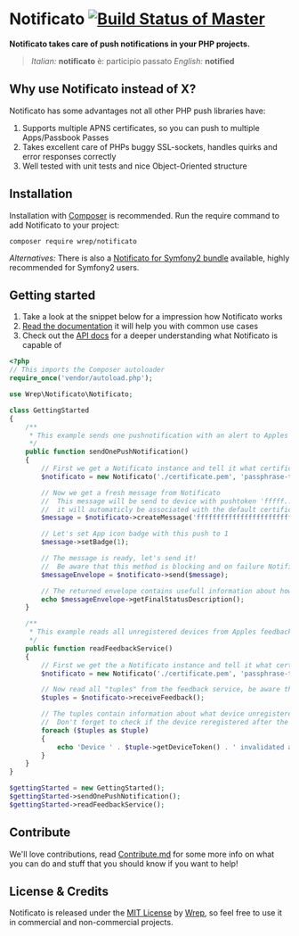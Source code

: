 # Notificato [![Build Status of Master](https://travis-ci.org/mac-cain13/notificato.png?branch=master)](https://travis-ci.org/wrep/notificato)
**Notificato takes care of push notifications in your PHP projects.**

> *Italian:* **notificato** è: participio passato *English:* **notified**

## Why use Notificato instead of X?
Notificato has some advantages not all other PHP push libraries have:

1. Supports multiple APNS certificates, so you can push to multiple Apps/Passbook Passes
2. Takes excellent care of PHPs buggy SSL-sockets, handles quirks and error responses correctly
3. Well tested with unit tests and nice Object-Oriented structure

## Installation
Installation with [Composer](http://getcomposer.org) is recommended. Run the require command to add Notificato to your project:

`composer require wrep/notificato`

*Alternatives:*
There is also a [Notificato for Symfony2 bundle](https://github.com/mac-cain13/notificato-symfony) available, highly recommended for Symfony2 users.

## Getting started
1. Take a look at the snippet below for a impression how Notificato works
2. [Read the documentation](/doc/Readme.md) it will help you with common use cases
3. Check out the [API docs](http://mac-cain13.github.io/notificato/master/) for a deeper understanding what Notificato is capable of

```php
<?php
// This imports the Composer autoloader
require_once('vendor/autoload.php');

use Wrep\Notificato\Notificato;

class GettingStarted
{
	/**
	 * This example sends one pushnotification with an alert to Apples production push servers
	 */
	public function sendOnePushNotification()
	{
		// First we get a Notificato instance and tell it what certificate to use as default certificate
		$notificato = new Notificato('./certificate.pem', 'passphrase-to-use');

		// Now we get a fresh message from Notificato
		//  This message will be send to device with pushtoken 'fffff...'
		//  it will automaticly be associated with the default certificate
		$message = $notificato->createMessage('ffffffffffffffffffffffffffffffffffffffffffffffffffffffffffffffff');

		// Let's set App icon badge with this push to 1
		$message->setBadge(1);

		// The message is ready, let's send it!
		//  Be aware that this method is blocking and on failure Notificato will retry a few times
		$messageEnvelope = $notificato->send($message);

		// The returned envelope contains usefull information about how many retries where needed and if sending succeeded
		echo $messageEnvelope->getFinalStatusDescription();
	}

	/**
	 * This example reads all unregistered devices from Apples feedback service
	 */
	public function readFeedbackService()
	{
		// First we get the a Notificato instance and tell it what certificate to use as default certificate
		$notificato = new Notificato('./certificate.pem', 'passphrase-to-use');

		// Now read all "tuples" from the feedback service, be aware that this method is blocking
		$tuples = $notificato->receiveFeedback();

		// The tuples contain information about what device unregistered and when it did unregister.
		//  Don't forget to check if the device reregistered after the "invaidated at" date!
		foreach ($tuples as $tuple)
		{
			echo 'Device ' . $tuple->getDeviceToken() . ' invalidated at ' . $tuple->getInvalidatedAt()->format(\DateTime::ISO8601) . PHP_EOL;
		}
	}
}

$gettingStarted = new GettingStarted();
$gettingStarted->sendOnePushNotification();
$gettingStarted->readFeedbackService();
```

## Contribute
We'll love contributions, read [Contribute.md](Contribute.md) for some more info on what you can do and stuff that you should know if you want to help!

## License & Credits
Notificato is released under the [MIT License](License) by [Wrep](http://www.wrep.nl/), so feel free to use it in commercial and non-commercial projects.
